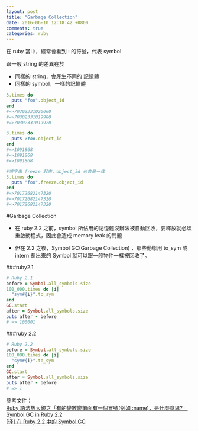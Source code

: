 ```yaml
---
layout: post
title: "Garbage Collection"
date: 2016-06-10 12:18:42 +0800
comments: true
categories: ruby
---
```

在 ruby 當中，經常會看到 : 的符號，代表 symbol  

<!-- more -->

跟一般 string 的差異在於

* 同樣的 string，會產生不同的 記憶體
* 同樣的 symbol，一樣的記憶體

```ruby
3.times do
  puts "foo".object_id
end
#=>70302331020060
#=>70302331019980
#=>70302331019920

3.times do
  puts :foo.object_id
end
#=>1091868
#=>1091868
#=>1091868

#將字串 freeze 起來，object_id 也會是一樣
3.times do
  puts "foo".freeze.object_id
end
#=>70172682147320
#=>70172682147320
#=>70172682147320
```

#Garbage Collection

* 在 ruby 2.2 之前，symbol 所佔用的記憶體沒辦法被自動回收，要釋放就必須重啟動程式，因此會造成 memory leak 的問題

* 但在 2.2 之後，Symbol GC(Garbage Collection) ，那些動態用 to_sym 或 intern 長出來的 Symbol 就可以跟一般物件一樣被回收了。

###ruby2.1

```ruby
# Ruby 2.1
before = Symbol.all_symbols.size
100_000.times do |i|
  "sym#{i}".to_sym
end
GC.start
after = Symbol.all_symbols.size
puts after - before
# => 100001
```
###ruby 2.2
```ruby
# Ruby 2.2
before = Symbol.all_symbols.size
100_000.times do |i|
  "sym#{i}".to_sym
end
GC.start
after = Symbol.all_symbols.size
puts after - before
# => 1
```

參考文件：  
[Ruby 語法放大鏡之「有的變數變前面有一個冒號(例如 :name)，是什麼意思?」](http://kaochenlong.com/2016/04/25/string-and-symbol/)  
[Symbol GC in Ruby 2.2](https://www.sitepoint.com/symbol-gc-ruby-2-2/)  
[[译] 在 Ruby 2.2 中的 Symbol GC](http://grantcss.com/blog/2015/01/26/symbol-gc-in-ruby-2-dot-2/)
